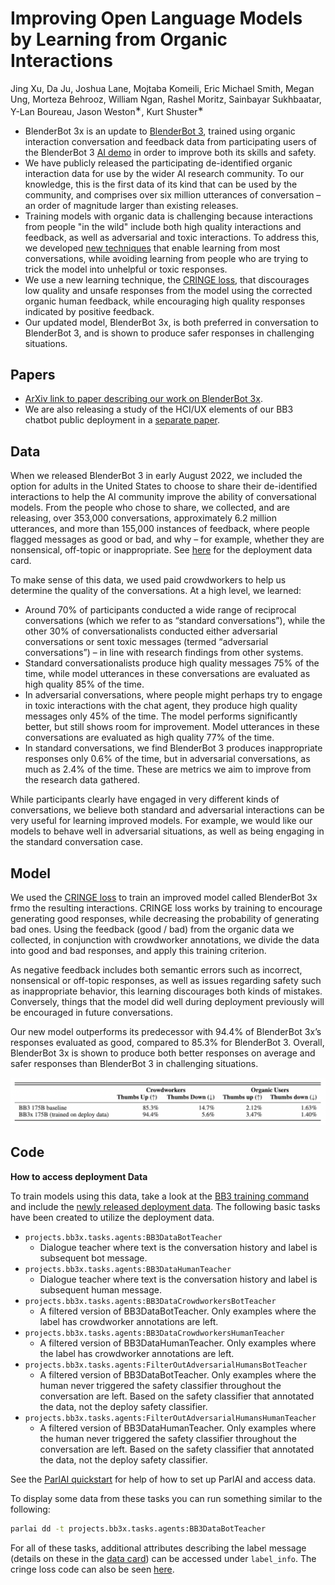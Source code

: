 # Improving Open Language Models by Learning from Organic Interactions
Jing Xu, Da Ju, Joshua Lane, Mojtaba Komeili, Eric Michael Smith, Megan Ung,
Morteza Behrooz, William Ngan, Rashel Moritz, Sainbayar Sukhbaatar, Y-Lan Boureau,
Jason Weston<sup>∗</sup>, Kurt Shuster<sup>∗</sup>

- BlenderBot 3x is an update to [BlenderBot 3](https://parl.ai/projects/bb3/), trained using organic interaction conversation and feedback data from participating users of the BlenderBot 3 [AI demo](https://blenderbot.ai/) in order to improve both its skills and safety. 
- We have publicly released the participating de-identified organic interaction data for use by the wider AI research community. To our knowledge, this is the first data of its kind that can be used by the community, and comprises over six million utterances of conversation – an order of magnitude larger than existing releases. 
- Training models with organic data is challenging because interactions from people "in the wild" include both high quality interactions and feedback, as well as adversarial and toxic interactions. To address this, we developed [new techniques](https://parl.ai/projects/trollhunting) that enable learning from most conversations, while avoiding learning from people who are trying to trick the model into unhelpful or toxic responses. 
- We use a new learning technique, the [CRINGE loss](https://parl.ai/projects/cringe/), that discourages low quality and unsafe responses from the model using the corrected organic human feedback, while encouraging high quality responses indicated by positive feedback. 
- Our updated model, BlenderBot 3x, is both preferred in conversation to BlenderBot 3, and is shown to produce safer responses in challenging situations.


## Papers

- [ArXiv link to paper describing our work on BlenderBot 3x](https://arxiv.org/abs/2306.04707).
- We are also releasing a study of the HCI/UX elements of our BB3 chatbot public deployment in a [separate paper](https://arxiv.org/abs/2306.04765).

## Data

When we released BlenderBot 3 in early August 2022, we included the option for adults in the United States to choose to share their de-identified interactions to help the  AI community improve the ability of conversational models. From the people who chose to share, we collected, and are releasing, over 353,000 conversations, approximately 6.2 million utterances, and more than 155,000 instances of feedback, where people flagged messages as good or bad, and why – for example, whether they are nonsensical, off-topic or inappropriate. See [here](https://github.com/facebookresearch/ParlAI/blob/main/projects/bb3x/data_card.md) for the deployment data card.
                          
To make sense of this data, we used paid crowdworkers to help us determine the quality of the conversations. At a high level, we learned:

- Around 70% of participants conducted a wide range of reciprocal conversations (which we refer to as “standard conversations”), while the other 30% of conversationalists conducted either adversarial conversations or sent toxic messages (termed “adversarial conversations”) – in line with research findings from other systems. 
- Standard conversationalists produce high quality messages 75% of the time, while model utterances in these conversations are evaluated as high quality 85% of the time.
- In adversarial conversations, where people might perhaps try to engage in toxic interactions with the chat agent, they produce high quality messages only 45% of the time. The model performs significantly better, but still shows room for improvement. Model utterances in these conversations are evaluated as high quality 77% of the time. 
- In standard conversations, we find BlenderBot 3 produces inappropriate responses only 0.6% of the time, but in adversarial conversations, as much as 2.4% of the time. These are metrics we aim to improve from the research data gathered.

While participants clearly have engaged in very different kinds of conversations, we believe  both standard and adversarial interactions can be very useful for learning improved models. For example, we would like our models to behave well in adversarial situations, as well as being engaging in the standard conversation case.

## Model

We used the [CRINGE loss](https://parl.ai/projects/cringe/) to train an improved model called BlenderBot 3x frmo the resulting interactions. CRINGE loss works by training to encourage generating good responses, while decreasing the probability of generating bad ones. Using the feedback (good / bad) from the organic data we collected, in conjunction with crowdworker annotations, we divide the data into good and bad responses, and apply this training criterion. 

As negative feedback includes both semantic errors such as incorrect, nonsensical or off-topic responses, as well as issues regarding safety such as inappropriate behavior, this learning discourages both kinds of mistakes. Conversely, things that the model did well during deployment previously will be encouraged in future conversations.

Our new model outperforms its predecessor with 94.4% of BlenderBot 3x’s responses evaluated as good, compared to 85.3% for BlenderBot 3. Overall, BlenderBot 3x is
shown to produce both better responses on average and safer responses than BlenderBot 3 in challenging situations.

<p align="center"><img src="results.png" /></p>


## Code

**How to access deployment Data**

To train models using this data, take a look at the [BB3 training command](https://parl.ai/projects/bb3/#code) and include the [newly released deployment data](https://github.com/facebookresearch/ParlAI/blob/main/projects/bb3x/data_card.md). The following basic tasks have been created to utilize the deployment data.

- `projects.bb3x.tasks.agents:BB3DataBotTeacher`
    - Dialogue teacher where text is the conversation history and label is subsequent bot message. 
- `projects.bb3x.tasks.agents:BB3DataHumanTeacher`
    - Dialogue teacher where text is the conversation history and label is subsequent human message. 
- `projects.bb3x.tasks.agents:BB3DataCrowdworkersBotTeacher`
    - A filtered version of BB3DataBotTeacher. Only examples where the label has crowdworker annotations are left.
- `projects.bb3x.tasks.agents:BB3DataCrowdworkersHumanTeacher`
    - A filtered version of BB3DataHumanTeacher. Only examples where the label has crowdworker annotations are left.
- `projects.bb3x.tasks.agents:FilterOutAdversarialHumansBotTeacher`
    - A filtered version of BB3DataBotTeacher. Only examples where the human never triggered the safety classifier throughout the conversation are left. Based on the safety classifier that annotated the data, not the deploy safety classifier. 
- `projects.bb3x.tasks.agents:FilterOutAdversarialHumansHumanTeacher`
    - A filtered version of BB3DataHumanTeacher. Only examples where the human never triggered the safety classifier throughout the conversation are left. Based on the safety classifier that annotated the data, not the deploy safety classifier.


See the [ParlAI quickstart](http://www.parl.ai/docs/tutorial_quick.html) for help of how to set up ParlAI and access data.

To display some data from these tasks you can run something similar to the following:

```bash
parlai dd -t projects.bb3x.tasks.agents:BB3DataBotTeacher
```

For all of these tasks, additional attributes describing the label message (details on these in the [data card](https://github.com/facebookresearch/ParlAI/blob/main/projects/bb3x/data_card.md)) can be accessed under `label_info`.
The cringe loss code can also be seen [here](https://parl.ai/projects/cringe).



